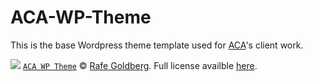 ACA-WP-Theme
============

This is the base Wordpress theme template used for [ACA](http://architects.agency)'s client work.

![](http://i.creativecommons.org/l/by-nc-nd/4.0/88x31.png)
[`ACA WP Theme`](https://github.com/rafegoldberg/ACA-WP-Theme/) &copy; [Rafe Goldberg](https://github.com/rafegoldberg/). Full license availble [here](http://creativecommons.org/licenses/by-nc-nd/4.0/).
